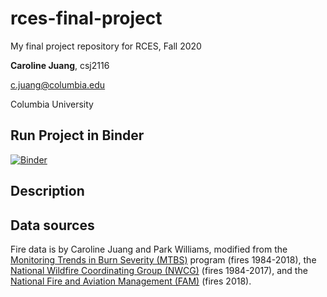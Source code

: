 # rces-final-project
My final project repository for RCES, Fall 2020

**Caroline Juang**, csj2116

c.juang@columbia.edu

Columbia University

## Run Project in Binder

[![Binder](https://mybinder.org/badge_logo.svg)](https://mybinder.org/v2/gh/cjuang/rces-final-project/main)

## Description

## Data sources

Fire data is by Caroline Juang and Park Williams, modified from the [Monitoring Trends in Burn Severity (MTBS)](https://www.mtbs.gov/) program (fires 1984-2018), the [National Wildfire Coordinating Group (NWCG)](https://fam.nwcg.gov/fam-web/weatherfirecd/index.htm) (fires 1984-2017), and the [National Fire and Aviation Management (FAM)](https://fam.nwcg.gov/fam-web/) (fires 2018).